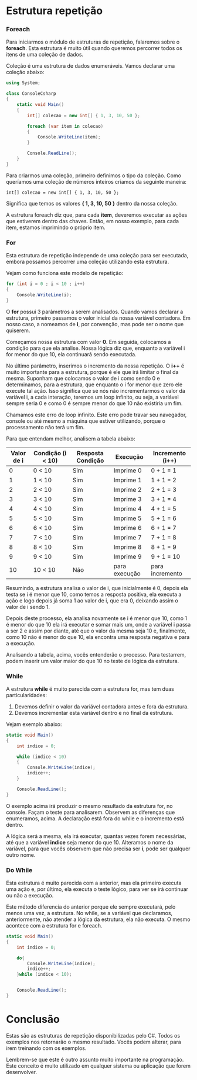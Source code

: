 # Estrutura repetição

### Foreach

Para iniciarmos o módulo de estruturas de repetição, falaremos sobre o **foreach**. Esta estrutura é muito útil quando queremos percorrer todos os itens de uma coleção de dados.

Coleção é uma estrutura de dados enumeráveis. Vamos declarar uma coleção abaixo:

```C#
using System;

class ConsoleCsharp
{
    static void Main()
    {
        int[] colecao = new int[] { 1, 3, 10, 50 };

        foreach (var item in colecao)
        {
            Console.WriteLine(item);
        }

        Console.ReadLine();
    }
}
```

Para criarmos uma coleção, primeiro definimos o tipo da coleção. Como queríamos uma coleção de números inteiros criamos da seguinte maneira:

`int[] colecao = new int[] { 1, 3, 10, 50 };`

Significa que temos os valores **{ 1, 3, 10, 50 }** dentro da nossa coleção.

A estrutura foreach diz que, para cada **item**, deveremos executar as ações que estiverem dentro das chaves. Então, em nosso exemplo, para cada item, estamos imprimindo o próprio item.

### For

Esta estrutura de repetição independe de uma coleção para ser executada, embora possamos percorrer uma coleção utilizando esta estrutura.

Vejam como funciona este modelo de repetição:

```C#
for (int i = 0 ; i < 10 ; i++)
{
    Console.WriteLine(i);
}
```

O **for** possui 3 parâmetros a serem analisados. Quando vamos declarar a estrutura, primeiro passamos o valor inicial da nossa variável contadora. Em nosso caso, a nomeamos de **i**, por convenção, mas pode ser o nome que quiserem.

Começamos nossa estrutura com valor **0**. Em seguida, colocamos a condição para que ela analise. Nossa lógica diz que, enquanto a variável i for menor do que 10, ela continuará sendo executada.

No último parâmetro, inserimos o incremento da nossa repetição. O **i++** é muito importante para a estrutura, porque é ele que irá limitar o final da mesma. Suponham que colocamos o valor de i como sendo 0 e determinamos, para a estrutura, que enquanto o i for menor que zero ele execute tal ação. Isso significa que se nós não incrementarmos o valor da variável i, a cada interação, teremos um loop infinito, ou seja, a variável sempre seria 0 e como 0 é sempre menor do que 10 não existiria um fim.

Chamamos este erro de loop infinito. Este erro pode travar seu navegador, console ou até mesmo a máquina que estiver utilizando, porque o processamento não terá um fim.

Para que entendam melhor, analisem a tabela abaixo:

Valor de i | Condição (i < 10) | Resposta Condição | Execução | Incremento (**i++**)
-------------- | ------------------------- | -------------------------- | ------------- | -----------------------------
0 |  0 < 10 | Sim | Imprime 0 | 0 + 1 = 1
1 |  1 < 10 | Sim | Imprime 1 | 1 + 1 = 2
2 |  2 < 10 | Sim | Imprime 2 | 2 + 1 = 3
3 |  3 < 10 | Sim | Imprime 3 | 3 + 1 = 4
4 |  4 < 10 | Sim | Imprime 4 | 4 + 1 = 5
5 |  5 < 10 | Sim | Imprime 5 | 5 + 1 = 6
6 |  6 < 10 | Sim | Imprime 6 | 6 + 1 = 7
7 |  7 < 10 | Sim | Imprime 7 | 7 + 1 = 8
8 |  8 < 10 | Sim | Imprime 8 | 8 + 1 = 9
9 |  9 < 10 | Sim | Imprime 9 | 9 + 1 = 10
10 | 10 < 10 | Não | para execução | para incremento

Resumindo, a estrutura analisa o valor de i, que inicialmente é 0, depois ela testa se i é menor que 10, como temos a resposta positiva, ela executa a ação e logo depois já soma 1 ao valor de i, que era 0, deixando assim o valor de i sendo 1.

Depois deste processo, ela analisa novamente se i é menor que 10, como 1 é menor do que 10 ela irá executar e somar mais um, onde a variável i passa a ser 2 e assim por diante, até que o valor da mesma seja 10 e, finalmente, como 10 não é menor do que 10, ela encontra uma resposta negativa e para a execução.

Analisando a tabela, acima, vocês entenderão o processo. Para testarrem, podem inserir um valor maior do que 10 no teste de lógica da estrutura.

### While

A estrutura **while** é muito parecida com a estrutura for, mas tem duas particularidades:

1. Devemos definir o valor da variável contadora antes e fora da estrutura.
2. Devemos incrementar esta variável dentro e no final da estrutura.

Vejam exemplo abaixo:

```C#
static void Main()
{
    int indice = 0;

    while (indice < 10)
    {
        Console.WriteLine(indice);
        indice++;
    }

    Console.ReadLine();
}
```

O exemplo acima irá produzir o mesmo resultado da estrutura for, no console. Façam o teste para analisarem. Observem as diferenças que enumeramos, acima. A declaração está fora do while e o incremento está dentro.

A lógica será a mesma, ela irá executar, quantas vezes forem necessárias, até que a variável **indice** seja menor do que 10. Alteramos o nome da variável, para que vocês observem que não precisa ser **i**, pode ser qualquer outro nome.

### Do While

Esta estrutura é muito parecida com a anterior, mas ela primeiro executa uma ação e, por último, ela executa o teste lógico, para ver se irá continuar ou não a execução.

Este método diferencia do anterior porque ele sempre executará, pelo menos uma vez, a estrutura. No while, se a variável que declaramos, anteriormente, não atender a lógica da  estrutura, ela não executa. O mesmo acontece com a estrutura for e foreach.

```C#
static void Main()
{
    int indice = 0;

    do{
        Console.WriteLine(indice);
        indice++;
    }while (indice < 10);


    Console.ReadLine();
}
```

# Conclusão

Estas são as estruturas de repetição disponibilizadas pelo C#. Todos os exemplos nos retornarão o mesmo resultado. Vocês podem alterar, para irem treinando com os exemplos.

Lembrem-se que este é outro assunto muito importante na programação. Este conceito é muito utilizado em qualquer sistema ou aplicação que forem desenvolver.
